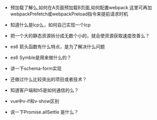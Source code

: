 - 预加载了解么,如何在A页面预加载B页面,如何配置webpack
这⾥可再加 webpackPrefetch或webpackPreload指令来提前请求时机

- 知道什么是lcp么，如何自己实现一个lcp

- 把一个大的静态资源拆分成无数个小的，就会使资源获取速度改善么？

- es6 箭头函数有什么特点，是为了解决什么问题
- es6 Symble是用来做什么的？
- 讲一下schema-form实现
- 还做过什么比较突出的项目或者技术？
- 知道客户端和h5是如何通信的么？
- vue中v-if和v-show区别
- 说一下Promise.allSettle 是什么？